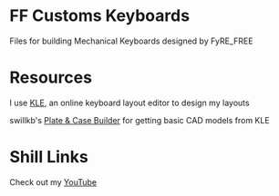 # FF Customs Keyboards
 Files for building Mechanical Keyboards designed by FyRE_FREE

# Resources
I use [KLE](http://www.keyboard-layout-editor.com), an online keyboard layout editor to design my layouts

swillkb's [Plate & Case Builder](http://builder.swillkb.com) for getting basic CAD models from KLE

# Shill Links
Check out my [YouTube](https://www.youtube.com/@FyRE_FREE)
